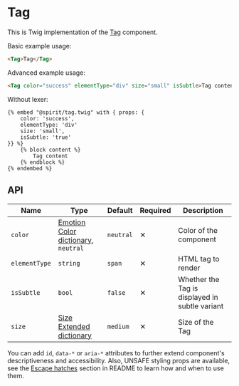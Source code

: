 # Tag

This is Twig implementation of the [Tag] component.

Basic example usage:

```html
<Tag>Tag</Tag>
```

Advanced example usage:

```html
<Tag color="success" elementType="div" size="small" isSubtle>Tag content</Tag>
```

Without lexer:

```twig
{% embed "@spirit/tag.twig" with { props: {
    color: 'success',
    elementType: 'div'
    size: 'small',
    isSubtle: 'true'
}} %}
    {% block content %}
        Tag content
    {% endblock %}
{% endembed %}
```

## API

| Name          | Type                                                    | Default   | Required | Description                                    |
| ------------- | ------------------------------------------------------- | --------- | -------- | ---------------------------------------------- |
| `color`       | [Emotion Color dictionary][dictionary-color], `neutral` | `neutral` | ✕        | Color of the component                         |
| `elementType` | `string`                                                | `span`    | ✕        | HTML tag to render                             |
| `isSubtle`    | `bool`                                                  | `false`   | ✕        | Whether the Tag is displayed in subtle variant |
| `size`        | [Size Extended dictionary][dictionary-size]             | `medium`  | ✕        | Size of the Tag                                |

You can add `id`, `data-*` or `aria-*` attributes to further extend component's
descriptiveness and accessibility. Also, UNSAFE styling props are available,
see the [Escape hatches][escape-hatches] section in README to learn how and when to use them.

[tag]: https://github.com/lmc-eu/spirit-design-system/tree/main/packages/web/src/scss/components/Tag
[dictionary-color]: https://github.com/lmc-eu/spirit-design-system/tree/main/docs/DICTIONARIES.md#color
[dictionary-size]: https://github.com/lmc-eu/spirit-design-system/tree/main/docs/DICTIONARIES.md#size
[escape-hatches]: https://github.com/lmc-eu/spirit-design-system/tree/main/packages/web-twig/README.md#escape-hatches
